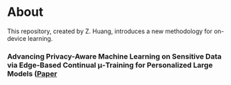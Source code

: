 # About
This repository, created by Z. Huang, introduces a new methodology for on-device learning.

### Advancing Privacy-Aware Machine Learning on Sensitive Data via Edge-Based Continual μ-Training for Personalized Large Models ([Paper](https://url.au.m.mimecastprotect.com/s/zSiCCWLVXkUzPVprLi6V9Ty?domain=medrxiv.org)
